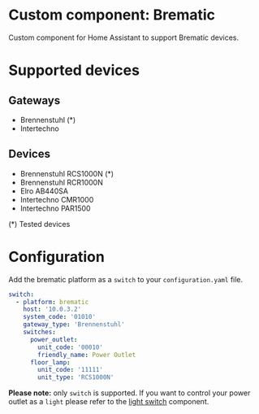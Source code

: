 # Custom component: Brematic
Custom component for Home Assistant to support Brematic devices.

# Supported devices
## Gateways
- Brennenstuhl (*)
- Intertechno

## Devices
- Brennenstuhl RCS1000N (*)
- Brennenstuhl RCR1000N
- Elro AB440SA
- Intertechno CMR1000
- Intertechno PAR1500

(*) Tested devices

# Configuration
Add the brematic platform as a `switch` to your `configuration.yaml` file.

```yaml
switch:
  - platform: brematic
    host: '10.0.3.2'
    system_code: '01010'
    gateway_type: 'Brennenstuhl'
    switches:
      power_outlet:
        unit_code: '00010'
        friendly_name: Power Outlet
      floor_lamp:
        unit_code: '11111'
        unit_type: 'RCS1000N'
```
**Please note:** only `switch` is supported. If you want to control your power outlet as a `light` please refer to the [light switch](https://www.home-assistant.io/components/light.switch/) component.